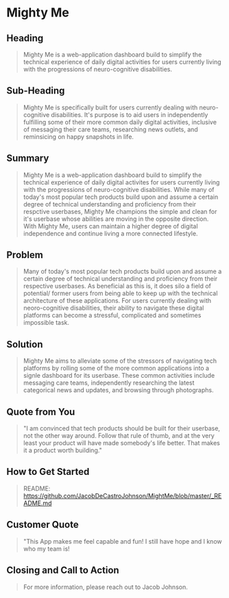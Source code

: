 # Mighty Me #

<!--
> This material was originally posted [here](http://www.quora.com/What-is-Amazons-approach-to-product-development-and-product-management). It is reproduced here for posterities sake.

There is an approach called "working backwards" that is widely used at Amazon. They work backwards from the customer, rather than starting with an idea for a product and trying to bolt customers onto it. While working backwards can be applied to any specific product decision, using this approach is especially important when developing new products or features.

For new initiatives a product manager typically starts by writing an internal press release announcing the finished product. The target audience for the press release is the new/updated product's customers, which can be retail customers or internal users of a tool or technology. Internal press releases are centered around the customer problem, how current solutions (internal or external) fail, and how the new product will blow away existing solutions.

If the benefits listed don't sound very interesting or exciting to customers, then perhaps they're not (and shouldn't be built). Instead, the product manager should keep iterating on the press release until they've come up with benefits that actually sound like benefits. Iterating on a press release is a lot less expensive than iterating on the product itself (and quicker!).

If the press release is more than a page and a half, it is probably too long. Keep it simple. 3-4 sentences for most paragraphs. Cut out the fat. Don't make it into a spec. You can accompany the press release with a FAQ that answers all of the other business or execution questions so the press release can stay focused on what the customer gets. My rule of thumb is that if the press release is hard to write, then the product is probably going to suck. Keep working at it until the outline for each paragraph flows.

Oh, and I also like to write press-releases in what I call "Oprah-speak" for mainstream consumer products. Imagine you're sitting on Oprah's couch and have just explained the product to her, and then you listen as she explains it to her audience. That's "Oprah-speak", not "Geek-speak".

Once the project moves into development, the press release can be used as a touchstone; a guiding light. The product team can ask themselves, "Are we building what is in the press release?" If they find they're spending time building things that aren't in the press release (overbuilding), they need to ask themselves why. This keeps product development focused on achieving the customer benefits and not building extraneous stuff that takes longer to build, takes resources to maintain, and doesn't provide real customer benefit (at least not enough to warrant inclusion in the press release).
 -->

## Heading ##
  > Mighty Me is a web-application dashboard build to simplify the technical experience of daily digital activities for users currently living with the progressions of neuro-cognitive disabilities.

## Sub-Heading ##
  > Mighty Me is specifically built for users currently dealing with neuro-cognitive disabilities. It's purpose is to aid users in independently fulfilling some of their more common daily digital activities, inclusive of messaging their care teams, researching news outlets, and reminsicing on happy snapshots in life.

## Summary ##
  > Mighty Me is a web-application dashboard build to simplify the technical experience of daily digital activites for users currently living with the progressions of neuro-cognitive disabilities. While many of today's most popular tech products build upon and assume a certain degree of technical understanding and proficiency from their respctive userbases, Mighty Me champions the simple and clean for it's userbase whose abilities are moving in the opposite direction. With Mighty Me, users can maintain a higher degree of digital independence and continue living a more connected lifestyle.


## Problem ##
  > Many of today's most popular tech products build upon and assume a certain degree of technical understanding and proficiency from their respective userbases. As beneficial as this is, it does silo a field of potential/ former users from being able to keep up with the technical architecture of these applications. For users currently dealing with neoro-cognitive disabilities, their ability to navigate these digital platforms can become a stressful, complicated and sometimes impossible task.

## Solution ##
  > Mighty Me aims to alleviate some of the stressors of navigating tech platforms by rolling some of the more common applications into a signle dashboard for its userbase. These common activities include messaging care teams, independently researching the latest categorical news and updates, and browsing through photographs.

## Quote from You ##
  > "I am convinced that tech products should be built for their userbase, not the other way around. Follow that rule of thumb, and at the very least your product will have made somebody's life better. That makes it a product worth building."

## How to Get Started ##
  > README: https://github.com/JacobDeCastroJohnson/MightMe/blob/master/_README.md

## Customer Quote ##
  > "This App makes me feel capable and fun! I still have hope and I know who my team is!

## Closing and Call to Action ##
  > For more information, please reach out to Jacob Johnson.